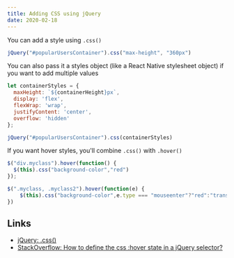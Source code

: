 ```yaml
---
title: Adding CSS using jQuery
date: 2020-02-18
---
```


You can add a style using `.css()`

```js
jQuery("#popularUsersContainer").css("max-height", "360px")
```

You can also pass it a styles object (like a React Native stylesheet object) if you want to add multiple values

```js
let containerStyles = {
  maxHeight: `${containerHeight}px`,
  display: 'flex',
  flexWrap: 'wrap',
  justifyContent: 'center',
  overflow: 'hidden'
};

jQuery("#popularUsersContainer").css(containerStyles)
```

If you want hover styles, you'll combine `.css()` with `.hover()`

```js
$("div.myclass").hover(function() {
  $(this).css("background-color","red")
});
```

```js
$(".myclass, .myclass2").hover(function(e) {
    $(this).css("background-color",e.type === "mouseenter"?"red":"transparent")
})
```

Links
---
- [jQuery: .css()](https://api.jquery.com/css/)
- [StackOverflow: How to define the css :hover state in a jQuery selector?](https://stackoverflow.com/a/21051467)